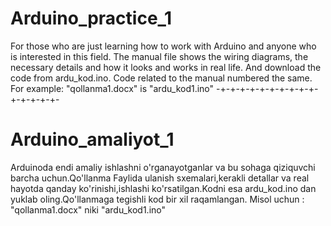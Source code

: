 # Arduino_practice_1
For those who are just learning how to work with Arduino and anyone who is interested in this field. The manual file shows the wiring diagrams, the necessary details and how it looks and works in real life. And download the code from ardu_kod.ino. Code related to the manual numbered the same.
For example: "qollanma1.docx" is "ardu_kod1.ino"
-+-+-+-+-+-+-+-+-+-+-+-+-+-+-+-
# Arduino_amaliyot_1
Arduinoda endi amaliy ishlashni o'rganayotganlar va bu sohaga qiziquvchi barcha uchun.Qo'llanma Faylida ulanish sxemalari,kerakli detallar va real hayotda qanday ko'rinishi,ishlashi ko'rsatilgan.Kodni esa ardu_kod.ino dan yuklab oling.Qo'llanmaga tegishli kod bir xil raqamlangan.
Misol uchun : "qollanma1.docx" niki "ardu_kod1.ino"
